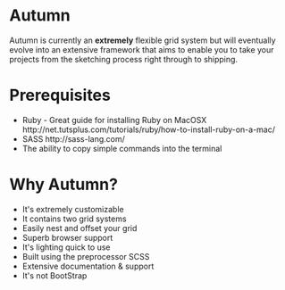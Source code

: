 Autumn
======

Autumn is currently an <b>extremely</b> flexible grid system but will eventually evolve into an extensive framework that
aims to enable you to take your projects from the sketching process right through to shipping.

Prerequisites
=============

<ul>
<li>Ruby - Great guide for installing Ruby on MacOSX http://net.tutsplus.com/tutorials/ruby/how-to-install-ruby-on-a-mac/</li>
<li>SASS http://sass-lang.com/</li>
<li>The ability to copy simple commands into the terminal</li>
</ul>


Why Autumn?
===========

<ul>
<li>It's extremely customizable</li>
<li>It contains two grid systems</li>
<li>Easily nest and offset your grid</li>
<li>Superb browser support </li>
<li>It's lighting quick to use</li>
<li>Built using the preprocessor SCSS</li>
<li>Extensive documentation & support</li>
<li>It's not BootStrap</li>
